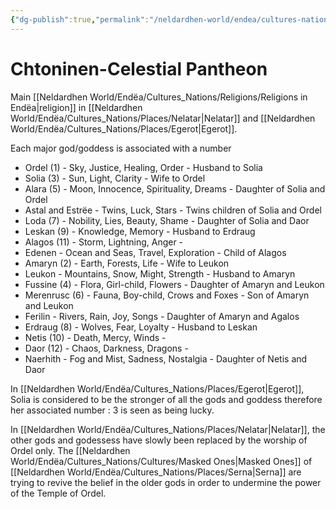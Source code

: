 ```yaml
---
{"dg-publish":true,"permalink":"/neldardhen-world/endea/cultures-nations/religions/chtonien-celestial-pantheon/"}
---
```


# Chtoninen-Celestial Pantheon
Main [[Neldardhen World/Endëa/Cultures_Nations/Religions/Religions in Endëa\|religion]]  in [[Neldardhen World/Endëa/Cultures_Nations/Places/Nelatar\|Nelatar]] and [[Neldardhen World/Endëa/Cultures_Nations/Places/Egerot\|Egerot]].

 Each major god/goddess is associated with a number
- Ordel (1) - Sky, Justice, Healing, Order - Husband to Solia
- Solia (3) - Sun, Light, Clarity - Wife to Ordel
- Alara (5) - Moon, Innocence, Spirituality, Dreams - Daughter of Solia and Ordel
- Astal and Estrëe - Twins, Luck, Stars - Twins children of Solia and Ordel
- Loda (7) - Nobility, Lies, Beauty, Shame - Daughter of Solia and Daor
- Leskan (9) - Knowledge, Memory - Husband to Erdraug
- Alagos (11) - Storm, Lightning, Anger -
- Edenen - Ocean and Seas, Travel, Exploration - Child of Alagos
- Amaryn (2) - Earth, Forests, Life - Wife to Leukon
- Leukon - Mountains, Snow, Might, Strength - Husband to Amaryn
- Fussine (4) - Flora, Girl-child, Flowers - Daughter of Amaryn and Leukon
- Merenrusc (6) - Fauna, Boy-child, Crows and Foxes - Son of Amaryn and Leukon
- Ferilin - Rivers, Rain, Joy, Songs - Daughter of Amaryn and Agalos
- Erdraug (8) - Wolves, Fear, Loyalty - Husband to Leskan
- Netis (10) - Death, Mercy, Winds -
- Daor (12) - Chaos, Darkness, Dragons -
- Naerhith - Fog and Mist, Sadness, Nostalgia - Daughter of Netis and Daor

In [[Neldardhen World/Endëa/Cultures_Nations/Places/Egerot\|Egerot]], Solia is considered to be the stronger of all the gods and goddess therefore her associated number : 3 is seen as being lucky.

In [[Neldardhen World/Endëa/Cultures_Nations/Places/Nelatar\|Nelatar]], the other gods and godessess have slowly been replaced by the worship of Ordel only. The [[Neldardhen World/Endëa/Cultures_Nations/Cultures/Masked Ones\|Masked Ones]] of [[Neldardhen World/Endëa/Cultures_Nations/Places/Serna\|Serna]] are trying to revive the belief in the older gods in order to undermine the power of the Temple of Ordel.